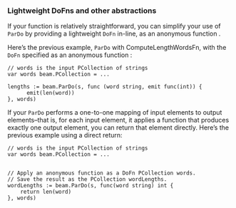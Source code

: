 ### Lightweight DoFns and other abstractions

If your function is relatively straightforward, you can simplify your use of ```ParDo``` by providing a lightweight ```DoFn``` in-line, as an anonymous function .

Here’s the previous example, ```ParDo``` with ComputeLengthWordsFn, with the ```DoFn``` specified as an anonymous function :

```
// words is the input PCollection of strings
var words beam.PCollection = ...

lengths := beam.ParDo(s, func (word string, emit func(int)) {
      emit(len(word))
}, words)
```

If your ```ParDo``` performs a one-to-one mapping of input elements to output elements–that is, for each input element, it applies a function that produces exactly one output element, you can return that element directly.
Here’s the previous example using a direct return:

```
// words is the input PCollection of strings
var words beam.PCollection = ...


// Apply an anonymous function as a DoFn PCollection words.
// Save the result as the PCollection wordLengths.
wordLengths := beam.ParDo(s, func(word string) int {
	return len(word)
}, words)
```